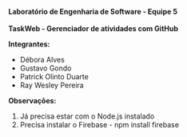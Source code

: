 <b>Laboratório de Engenharia de Software - Equipe 5 </b></br></br>
<b>TaskWeb - Gerenciador de atividades com GitHub</b>

<b>Integrantes:</b>
<ul>
<li>Débora Alves</li> 
<li>Gustavo Gondo</li>
<li>Patrick Olinto Duarte</li>
<li>Ray Wesley Pereira</li>
</ul>

<b>Observações:</b>

1) Já precisa estar com o Node.js instalado
2) Precisa instalar o Firebase - npm install firebase
